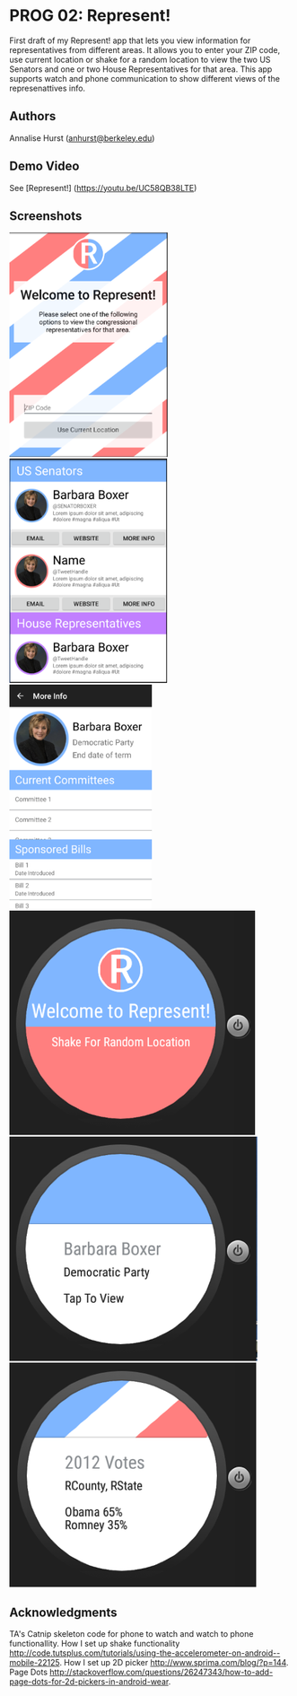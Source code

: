 # PROG 02: Represent!

First draft of my Represent! app that lets you view information for representatives from different areas. It allows you to enter your ZIP code, use current location or shake for a random location to view the two US Senators and one or two House Representatives for that area. This app supports watch and phone communication to show different views of the represenattives info.

## Authors

Annalise Hurst ([anhurst@berkeley.edu](mailto:anhurst@berkeley.edu))

## Demo Video

See [Represent!] (https://youtu.be/UC58QB38LTE)

## Screenshots

<img src="screenshots/s1.png" height="400" alt="Screenshot"/>
<img src="screenshots/s2.png" height="400" alt="Screenshot"/>
<img src="screenshots/s3.png" height="400" alt="Screenshot"/>
<img src="screenshots/s4.png" height="400" alt="Screenshot"/>
<img src="screenshots/s5.png" height="400" alt="Screenshot"/>
<img src="screenshots/s6.png" height="400" alt="Screenshot"/>

## Acknowledgments

TA's Catnip skeleton code for phone to watch and watch to phone functionallity.
How I set up shake functionality http://code.tutsplus.com/tutorials/using-the-accelerometer-on-android--mobile-22125. 
How I set up 2D picker http://www.sprima.com/blog/?p=144.
Page Dots http://stackoverflow.com/questions/26247343/how-to-add-page-dots-for-2d-pickers-in-android-wear.

